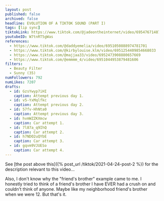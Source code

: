 ```yaml
---
layout: post
published: false
archived: false
headline: EVOLUTION OF A TIKTOK SOUND (PART I)
tags: [lip sync]
tiktokLink: https://www.tiktok.com/@jadeontheinternet/video/6954767148732419333
youtubeID: W7tnRT5gWas
references:
  - https://www.tiktok.com/@daddyemelia/video/6951050888974781701
  - https://www.tiktok.com/@kirbylouise.klm/video/6951254409854668033
  - https://www.tiktok.com/@majjaa33/video/6952473908880657669
  - https://www.tiktok.com/@emmmm_4/video/6951044953879481606
filters:
  - Beauty Filter
  - Sunny (35)
numFollowers: 792
numLikes: 7207
drafts: 
  - id: GzsYwyp7iHI
    caption: Attempt previous day 1.
  - id: v5-YxMqlfkc
    caption: Attempt previous day 2.
  - id: 57fv-HhNta0
    caption: Attempt previous day 3.
  - id: hvmWZZKXmcw
    caption: Car attempt 1.
  - id: 7l87a_q9IhQ
    caption: Car attempt 2.
  - id: h7NDO2uQYbE
    caption: Car attempt 3.
  - id: gqvm9VJUESo
    caption: Car attempt 4.
---
```


See [the post above this]({% post_url /tiktok/2021-04-24-post-2 %}) for the description relevant to this video...

Also, I don't know why the "friend's brother" example came to me. I honestly tried to think of a friend's brother I have EVER had a crush on and couldn't think of anyone. Maybe like my neighborhood friend's brother when we were 12. But that's it.